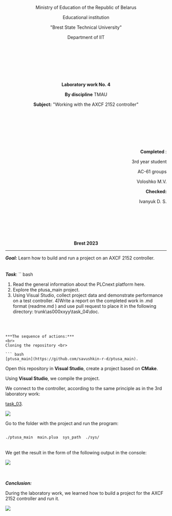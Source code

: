 <p align="center">Ministry of Education of the Republic of Belarus</p>
<p align="center">Educational institution</p>
<p align="center">"Brest State Technical University"</p>
<p align="center">Department of IIT</p>
<br><br><br><br><br><br>
<p align="center"><strong>Laboratory work No. 4</strong></p>
<p align="center"><strong>By discipline</strong> TMAU</p>
<p align="center"><strong>Subject:</strong> "Working with the AXCF 2152 controller"</p>
<br><br><br><br><br><br>
<p align="right"><strong>Completed </strong>:</p>
<p align="right">3rd year student</p>
<p align="right">AC-61 groups</p>
<p align="right">Voloshko M.V.</p>
<p align="right"><strong>Checked:</strong></p>
<p align="right">Ivanyuk D. S.</p>
<br><br><br><br><br>
<p align="center"><strong>Brest 2023</strong></p>

---
***Goal:***
Learn how to build and run a project on an AXCF 2152 controller.
<br><br><br>
***Task***:
`` bash
1) Read the general information about the PLCnext platform here.
2) Explore the ptusa_main project.
3) Using Visual Studio, collect project data and demonstrate performance on a test controller.
4)Write a report on the completed work in .md format (readme.md ) and use pull request to place it in the following directory: trunk\as000xxyy\task_04\doc.
<br><br><br>
```

***The sequence of actions:***
<br>
Cloning the repository <br>

``` bash
[ptusa_main](https://github.com/savushkin-r-d/ptusa_main).
```
<p>Open this repository in <strong>Visual Studio</strong>, create a project based on <strong>CMake</strong>.</p>
<p>Using <strong>Visual Studio</strong>, we compile the project.</p> 
<p>We connect to the controller, according to the same principle as in the 3rd laboratory work: </p>

[task_03](../../task_03/doc/readme.md).
<br>

![](images/expl.png)
<br>

Go to the folder with the project and run the program:<br>
``` bash

./ptusa_main  main.plua  sys_path  ./sys/

```

<br>
We get the result in the form of the following output in the console: <br>

![](../../images/laba4.png)


<br><br>
<strong><em>Conclusion:</em></strong>
<p>During the laboratory work, we learned how to build a project for the AXCF 2152 controller and run it. </p>

![](../../images/we.png)